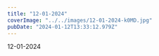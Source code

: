 ```yaml
---
title: "12-01-2024"
coverImage: "../../images/12-01-2024-k0MD.jpg"
pubDate: "2024-01-12T13:33:12.979Z"
---
```


12-01-2024
